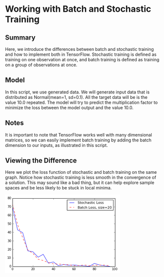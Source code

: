 # Working with Batch and Stochastic Training

## Summary

Here, we introduce the differences between batch and stochastic training and how to implement both in TensorFlow. Stochastic training is defined as training on one observation at once, and batch training is defined as training on a group of observations at once.

## Model
In this script, we use generated data.  We will generate input data that is distributed as Normal(mean=1, sd=0.1).  All the target data will be is the value 10.0 repeated.  The model will try to predict the multiplication factor to minimize the loss between the model output and the value 10.0.

## Notes

It is important to note that TensorFlow works well with many dimensional matrices, so we can easily implement batch training by adding the batch dimension to our inputs, as illustrated in this script.

## Viewing the Difference

Here we plot the loss function of stochastic and batch training on the same graph.  Notice how stochastic training is less smooth in the convergence of a solution.  This may sound like a bad thing, but it can help explore sample spaces and be less likely to be stuck in local minima.

![Stochastic and Batch](../images/06_Back_Propagation.png "Stochastic and Batch Loss")